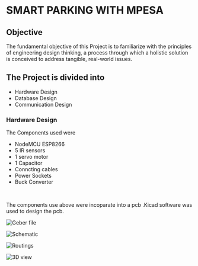 # SMART PARKING WITH MPESA

## Objective
The fundamental objective of this Project is to familiarize  with the principles of 
engineering design thinking, a process through which a holistic solution is conceived to address tangible, 
real-world issues. 


## The Project is divided into 
- Hardware Design
- Database Design
- Communication Design 

### Hardware Design
The Components used were 
- NodeMCU ESP8266
- 5 IR sensors
- 1 servo motor
- 1 Capacitor
- Conncting cables
- Power Sockets
- Buck Converter
<br>

The components use above were incoparate into a pcb .Kicad software was used to design the pcb.
 
![Geber file](https://github.com/SAMUELMUCHIRI/SMART-PARKING-WITH-MPESA/blob/main/test.jpg)

![Schematic ](https://github.com/SAMUELMUCHIRI/SMART-PARKING-WITH-MPESA/blob/main/test.jpg)

![Routings](https://github.com/SAMUELMUCHIRI/SMART-PARKING-WITH-MPESA/blob/main/test.jpg)

![3D view ](https://github.com/SAMUELMUCHIRI/SMART-PARKING-WITH-MPESA/blob/main/test.jpg)




